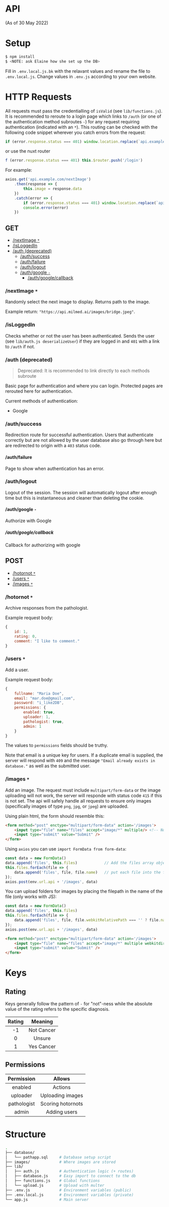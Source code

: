 # API
(As of 30 May 2022)

# Setup

```bash
$ npm install
$ <NOTE: ask Elaine how she set up the DB>
```

Fill in `.env.local.js.bk` with the relavant values and rename the file to `.env.local.js`.
Change values in `.env.js` according to your own website.

# HTTP Requests

All requests must pass the credentialling of `isValid` (see `lib/functions.js`). It is recommended to reroute to a login page which links to `/auth` (or one of the authentication method subroutes `-`) for any request requiring authentication (indicated with an `*`). This routing can be checked with the following code snippet wherever you catch errors from the request:

```js
if (error.response.status === 401) window.location.replace(`api.example.com/login`)
```
or use the nuxt router
```js
f (error.response.status === 401) this.$router.push('/login')
```

For example:

```js
axios.get('api.example.com/nextImage')
    .then(response => {
        this.image = response.data
    })
    .catch(error => {
        if (error.response.status === 401) window.location.replace(`api.example.com/login`)
        console.error(error)
    })
```

## GET

- [/nextImage `*`](#nextImage-)
- [/isLoggedIn](#isLoggedIn)
- [/auth (deprecated)](#auth-(deprecated))
    - [/auth/success](#authsuccess)
    - [/auth/failure](#authfailure)
    - [/auth/logout](#authlogout)
    - [/auth/google `-`](#authgoogle--)
        - [/auth/google/callback](#authgooglecallback)

### /nextImage `*`

Randomly select the next image to display. Returns path to the image.

Example return: `"https://api.milmed.ai/images/bridge.jpeg"`.

### /isLoggedIn

Checks whether or not the user has been authenticated. Sends the user (see `lib/auth.js deserializeUser`) if they are logged in and `401` with a link to `/auth` if not.

### /auth (deprecated)

> Deprecated:
> It is recommended to link directly to each methods subroute

Basic page for authentication and where you can login. Protected pages are rerouted here for authentication.

Current methods of authentication:

- Google

### /auth/success

Redirection route for successful authentication. Users that authenticate correctly but are not allowed by the user database also go through here but are redirected to origin with a `403` status code. 

#### /auth/failure

Page to show when authentication has an error.

### /auth/logout

Logout of the session. The session will automatically logout after enough time but this is instantaneous and cleaner than deleting the cookie.

#### /auth/google `-`

Authorize with Google

##### /auth/google/callback

Callback for authorizing with google

## POST

- [/hotornot `*`](#hotornot-)
- [/users `*`](#users-)
- [/images `*`](#images-)

### /hotornot `*`

Archive responses from the pathologist.

Example request body:
```js
{
    id: 1,
    rating: 0,
    comment: "I like to comment."
}
```

### /users `*`

Add a user.

Example request body:
```js
{
    fullname: "Maria Doe",
    email: "mar.doe@gmail.com",
    password: "i_like2DB",
    permissions: {
        enabled: true,
        uploader: 1,
        pathologist: true,
        admin: 1
    }
}
```

The values to `permissions` fields should be truthy.

Note that email is a unique key for users. If a duplicate email is supplied, the server will respond with `409` and the message `"Email already exists in database."` as well as the submitted user.

### /images `*`

Add an image. The request must include `multipart/form-data` or the image uploading will not work, the server will responde with status code `415` if this is not set. The api will safely handle all requests to ensure only images (specifically images of type `png`, `jpg`, or `jpeg`) are uploaded.

Using plain html, the form should resemble this:
```html
<form method="post" enctype="multipart/form-data" action='/images'>
    <input type="file" name="files" accept="image/*" multiple/> <!-- Note: multiple is optional to allow multiple image uploads -->
    <input type="submit" value="Submit" />
</form>
```

Using `axios` you can use `import FormData from form-data`:
```js
const data = new FormData()
data.append('files', this.files)            // Add the files array object
this.files.forEach(file => {
    data.append('files', file, file.name)   // put each file into the files array in the form
});
axios.post(env.url.api + '/images', data)
```

You can upload folders for images by placing the filepath in the name of the file (only works with JS):
```js
const data = new FormData()
data.append('files', this.files)
this.files.forEach(file => {
    data.append('files', file, file.webkitRelativePath === '' ? file.name : file.webkitRelativePath) /* important */
});
axios.post(env.url.api + '/images', data)
```

```html
<form method="post" enctype="multipart/form-data" action='/images'>
    <input type="file" name="files" accept="image/*" multiple webkitdirectory/> <!-- `webkitdirectory` attribute allows submission of folders -->
    <input type="submit" value="Submit" />
</form>
```

# Keys

## Rating

Keys generally follow the pattern of `-` for "not"-ness while the absolute value of the rating refers to the specific diagnosis. 

| Rating |  Meaning   |
|:------:|:----------:|
| -1     | Not Cancer |
| 0      | Unsure     |
| 1      | Yes Cancer |

## Permissions

| Permission     |  Allows           |
|:--------------:|:-----------------:|
| enabled        | Actions           |
| uploader       | Uploading images  |
| pathologist    | Scoring hotornots |
| admin          | Adding users      |

# Structure

```bash
.
├── database/
│   └── pathapp.sql     # Database setup script
├── images/             # Where images are stored
├── lib/
│   ├── auth.js         # Authentication logic (+ routes)
│   ├── database.js     # Easy import to connect to the db
│   ├── functions.js    # Global functions
│   └── upload.js       # Upload with multer
├── .env.js             # Environment variables (public)
├── .env.local.js       # Environment variables (private)
└── app.js              # Main server
```